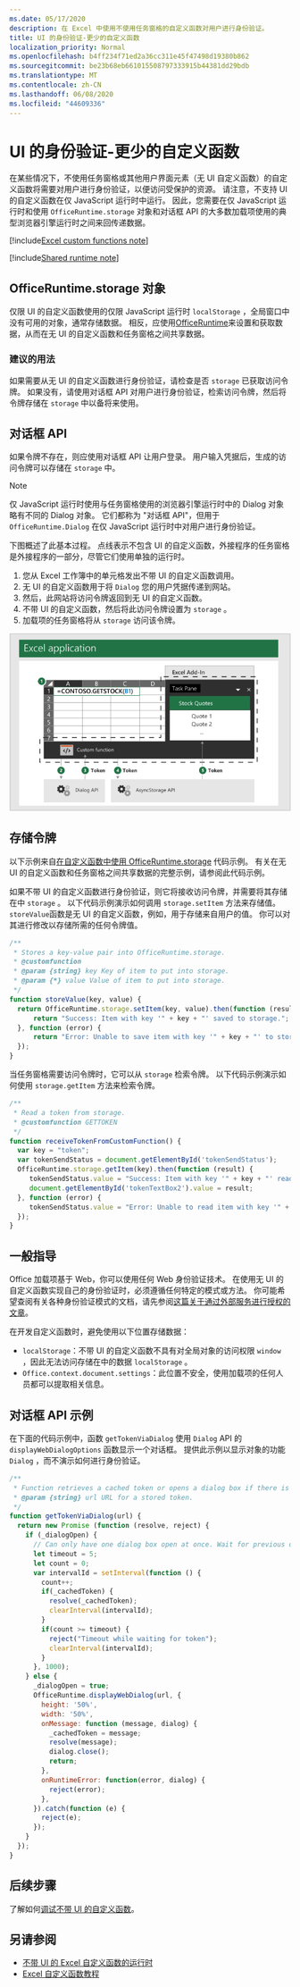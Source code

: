 ```yaml
---
ms.date: 05/17/2020
description: 在 Excel 中使用不使用任务窗格的自定义函数对用户进行身份验证。
title: UI 的身份验证-更少的自定义函数
localization_priority: Normal
ms.openlocfilehash: b4ff234f71ed2a36cc311e45f47498d19380b862
ms.sourcegitcommit: be23b68eb661015508797333915b44381dd29bdb
ms.translationtype: MT
ms.contentlocale: zh-CN
ms.lasthandoff: 06/08/2020
ms.locfileid: "44609336"
---
```

# <a name="authentication-for-ui-less-custom-functions"></a>UI 的身份验证-更少的自定义函数

在某些情况下，不使用任务窗格或其他用户界面元素（无 UI 自定义函数）的自定义函数将需要对用户进行身份验证，以便访问受保护的资源。 请注意，不支持 UI 的自定义函数在仅 JavaScript 运行时中运行。 因此，您需要在仅 JavaScript 运行时和使用 `OfficeRuntime.storage` 对象和对话框 API 的大多数加载项使用的典型浏览器引擎运行时之间来回传递数据。

[!include[Excel custom functions note](../includes/excel-custom-functions-note.md)]

[!include[Shared runtime note](../includes/shared-runtime-note.md)]

## <a name="officeruntimestorage-object"></a>OfficeRuntime.storage 对象

仅限 UI 的自定义函数使用的仅限 JavaScript 运行时 `localStorage` ，全局窗口中没有可用的对象，通常存储数据。 相反，应使用[OfficeRuntime](/javascript/api/office-runtime/officeruntime.storage)来设置和获取数据，从而在无 UI 的自定义函数和任务窗格之间共享数据。

### <a name="suggested-usage"></a>建议的用法

如果需要从无 UI 的自定义函数进行身份验证，请检查是否 `storage` 已获取访问令牌。 如果没有，请使用对话框 API 对用户进行身份验证，检索访问令牌，然后将令牌存储在 `storage` 中以备将来使用。

## <a name="dialog-api"></a>对话框 API

如果令牌不存在，则应使用对话框 API 让用户登录。 用户输入凭据后，生成的访问令牌可以存储在 `storage` 中。

> [!NOTE]
> 仅 JavaScript 运行时使用与任务窗格使用的浏览器引擎运行时中的 Dialog 对象略有不同的 Dialog 对象。 它们都称为 "对话框 API"，但用于 `OfficeRuntime.Dialog` 在仅 JavaScript 运行时中对用户进行身份验证。

下图概述了此基本过程。 点线表示不包含 UI 的自定义函数，外接程序的任务窗格是外接程序的一部分，尽管它们使用单独的运行时。

1. 您从 Excel 工作簿中的单元格发出不带 UI 的自定义函数调用。
2. 无 UI 的自定义函数用于将 `Dialog` 您的用户凭据传递到网站。
3. 然后，此网站将访问令牌返回到无 UI 的自定义函数。
4. 不带 UI 的自定义函数，然后将此访问令牌设置为 `storage` 。
5. 加载项的任务窗格将从 `storage` 访问该令牌。

![自定义函数的关系图，使用对话框 API 获取访问令牌，然后通过 OfficeRuntime API 与任务窗格共享令牌。](../images/authentication-diagram.png "身份验证图。")

## <a name="storing-the-token"></a>存储令牌

以下示例来自[在自定义函数中使用 OfficeRuntime.storage](https://github.com/OfficeDev/PnP-OfficeAddins/tree/master/Excel-custom-functions/AsyncStorage) 代码示例。 有关在无 UI 的自定义函数和任务窗格之间共享数据的完整示例，请参阅此代码示例。

如果不带 UI 的自定义函数进行身份验证，则它将接收访问令牌，并需要将其存储在中 `storage` 。 以下代码示例演示如何调用 `storage.setItem` 方法来存储值。 `storeValue`函数是无 UI 的自定义函数，例如，用于存储来自用户的值。 你可以对其进行修改以存储所需的任何令牌值。

```js
/**
 * Stores a key-value pair into OfficeRuntime.storage.
 * @customfunction
 * @param {string} key Key of item to put into storage.
 * @param {*} value Value of item to put into storage.
 */
function storeValue(key, value) {
  return OfficeRuntime.storage.setItem(key, value).then(function (result) {
      return "Success: Item with key '" + key + "' saved to storage.";
  }, function (error) {
      return "Error: Unable to save item with key '" + key + "' to storage. " + error;
  });
}
```

当任务窗格需要访问令牌时，它可以从 `storage` 检索令牌。 以下代码示例演示如何使用 `storage.getItem` 方法来检索令牌。

```js
/**
 * Read a token from storage.
 * @customfunction GETTOKEN
 */
function receiveTokenFromCustomFunction() {
  var key = "token";
  var tokenSendStatus = document.getElementById('tokenSendStatus');
  OfficeRuntime.storage.getItem(key).then(function (result) {
     tokenSendStatus.value = "Success: Item with key '" + key + "' read from storage.";
     document.getElementById('tokenTextBox2').value = result;
  }, function (error) {
     tokenSendStatus.value = "Error: Unable to read item with key '" + key + "' from storage. " + error;
  });
}
```

## <a name="general-guidance"></a>一般指导

Office 加载项基于 Web，你可以使用任何 Web 身份验证技术。 在使用无 UI 的自定义函数实现自己的身份验证时，必须遵循任何特定的模式或方法。 你可能希望查阅有关各种身份验证模式的文档，请先参阅[这篇关于通过外部服务进行授权的文章](../develop/auth-external-add-ins.md)。  

在开发自定义函数时，避免使用以下位置存储数据：  

- `localStorage`：不带 UI 的自定义函数不具有对全局对象的访问权限 `window` ，因此无法访问存储在中的数据 `localStorage` 。
- `Office.context.document.settings`：此位置不安全，使用加载项的任何人员都可以提取相关信息。

## <a name="dialog-box-api-example"></a>对话框 API 示例

在下面的代码示例中，函数 `getTokenViaDialog` 使用 `Dialog` API 的 `displayWebDialogOptions` 函数显示一个对话框。 提供此示例以显示对象的功能 `Dialog` ，而不演示如何进行身份验证。

```JavaScript
/**
 * Function retrieves a cached token or opens a dialog box if there is no saved token. Note that this is not a sufficient example of authentication but is intended to show the capabilities of the Dialog object.
 * @param {string} url URL for a stored token.
 */
function getTokenViaDialog(url) {
  return new Promise (function (resolve, reject) {
    if (_dialogOpen) {
      // Can only have one dialog box open at once. Wait for previous dialog box's token.
      let timeout = 5;
      let count = 0;
      var intervalId = setInterval(function () {
        count++;
        if(_cachedToken) {
          resolve(_cachedToken);
          clearInterval(intervalId);
        }
        if(count >= timeout) {
          reject("Timeout while waiting for token");
          clearInterval(intervalId);
        }
      }, 1000);
    } else {
      _dialogOpen = true;
      OfficeRuntime.displayWebDialog(url, {
        height: '50%',
        width: '50%',
        onMessage: function (message, dialog) {
          _cachedToken = message;
          resolve(message);
          dialog.close();
          return;
        },
        onRuntimeError: function(error, dialog) {
          reject(error);
        },
      }).catch(function (e) {
        reject(e);
      });
    }
  });
}
```

## <a name="next-steps"></a>后续步骤
了解如何[调试不带 UI 的自定义函数](custom-functions-debugging.md)。

## <a name="see-also"></a>另请参阅

* [不带 UI 的 Excel 自定义函数的运行时](custom-functions-runtime.md)
* [Excel 自定义函数教程](excel-tutorial-custom-functions.md)
